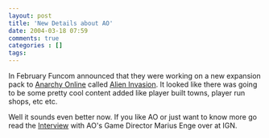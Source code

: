 ```yaml
---
layout: post
title: 'New Details about AO'
date: 2004-03-18 07:59
comments: true
categories : []
tags:
---
```

In February Funcom announced that they were working on a new expansion pack to <a href="http://anarchyonline.com">Anarchy Online</a> called <a href="http://www.anarchy-online.com/content/game/alieninvasion/">Alien Invasion</a>. It looked like there was going to be some pretty cool content added like player built towns, player run shops, etc etc.

Well it sounds even better now. If you like AO or just want to know more go read the <a href="http://rpgvault.ign.com/articles/499/499168p1.html">Interview</a> with AO's Game Director Marius Enge over at IGN.

